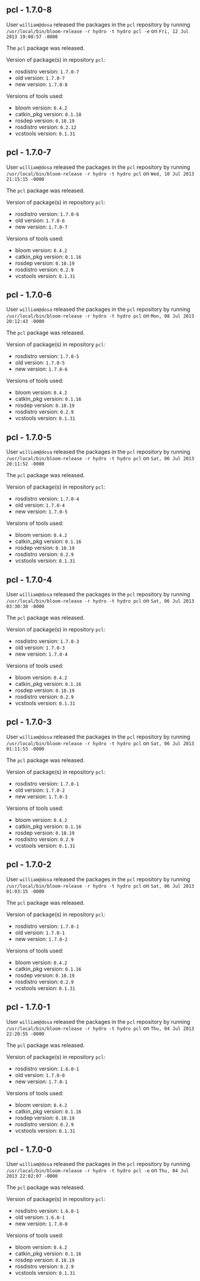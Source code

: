 ## pcl - 1.7.0-8

User `william@dosa` released the packages in the `pcl` repository by running `/usr/local/bin/bloom-release -r hydro -t hydro pcl -e` on `Fri, 12 Jul 2013 19:08:57 -0000`

The `pcl` package was released.

Version of package(s) in repository `pcl`:
- rosdistro version: `1.7.0-7`
- old version: `1.7.0-7`
- new version: `1.7.0-8`

Versions of tools used:
- bloom version: `0.4.2`
- catkin_pkg version: `0.1.18`
- rosdep version: `0.10.19`
- rosdistro version: `0.2.12`
- vcstools version: `0.1.31`


## pcl - 1.7.0-7

User `william@dosa` released the packages in the `pcl` repository by running `/usr/local/bin/bloom-release -r hydro -t hydro pcl` on `Wed, 10 Jul 2013 21:15:15 -0000`

The `pcl` package was released.

Version of package(s) in repository `pcl`:
- rosdistro version: `1.7.0-6`
- old version: `1.7.0-6`
- new version: `1.7.0-7`

Versions of tools used:
- bloom version: `0.4.2`
- catkin_pkg version: `0.1.16`
- rosdep version: `0.10.19`
- rosdistro version: `0.2.9`
- vcstools version: `0.1.31`


## pcl - 1.7.0-6

User `william@dosa` released the packages in the `pcl` repository by running `/usr/local/bin/bloom-release -r hydro -t hydro pcl` on `Mon, 08 Jul 2013 20:12:43 -0000`

The `pcl` package was released.

Version of package(s) in repository `pcl`:
- rosdistro version: `1.7.0-5`
- old version: `1.7.0-5`
- new version: `1.7.0-6`

Versions of tools used:
- bloom version: `0.4.2`
- catkin_pkg version: `0.1.16`
- rosdep version: `0.10.19`
- rosdistro version: `0.2.9`
- vcstools version: `0.1.31`


## pcl - 1.7.0-5

User `william@dosa` released the packages in the `pcl` repository by running `/usr/local/bin/bloom-release -r hydro -t hydro pcl` on `Sat, 06 Jul 2013 20:11:52 -0000`

The `pcl` package was released.

Version of package(s) in repository `pcl`:
- rosdistro version: `1.7.0-4`
- old version: `1.7.0-4`
- new version: `1.7.0-5`

Versions of tools used:
- bloom version: `0.4.2`
- catkin_pkg version: `0.1.16`
- rosdep version: `0.10.19`
- rosdistro version: `0.2.9`
- vcstools version: `0.1.31`


## pcl - 1.7.0-4

User `william@dosa` released the packages in the `pcl` repository by running `/usr/local/bin/bloom-release -r hydro -t hydro pcl` on `Sat, 06 Jul 2013 03:30:38 -0000`

The `pcl` package was released.

Version of package(s) in repository `pcl`:
- rosdistro version: `1.7.0-3`
- old version: `1.7.0-3`
- new version: `1.7.0-4`

Versions of tools used:
- bloom version: `0.4.2`
- catkin_pkg version: `0.1.16`
- rosdep version: `0.10.19`
- rosdistro version: `0.2.9`
- vcstools version: `0.1.31`


## pcl - 1.7.0-3

User `william@dosa` released the packages in the `pcl` repository by running `/usr/local/bin/bloom-release -r hydro -t hydro pcl` on `Sat, 06 Jul 2013 01:11:53 -0000`

The `pcl` package was released.

Version of package(s) in repository `pcl`:
- rosdistro version: `1.7.0-1`
- old version: `1.7.0-2`
- new version: `1.7.0-3`

Versions of tools used:
- bloom version: `0.4.2`
- catkin_pkg version: `0.1.16`
- rosdep version: `0.10.19`
- rosdistro version: `0.2.9`
- vcstools version: `0.1.31`


## pcl - 1.7.0-2

User `william@dosa` released the packages in the `pcl` repository by running `/usr/local/bin/bloom-release -r hydro -t hydro pcl` on `Sat, 06 Jul 2013 01:03:15 -0000`

The `pcl` package was released.

Version of package(s) in repository `pcl`:
- rosdistro version: `1.7.0-1`
- old version: `1.7.0-1`
- new version: `1.7.0-2`

Versions of tools used:
- bloom version: `0.4.2`
- catkin_pkg version: `0.1.16`
- rosdep version: `0.10.19`
- rosdistro version: `0.2.9`
- vcstools version: `0.1.31`


## pcl - 1.7.0-1

User `william@dosa` released the packages in the `pcl` repository by running `/usr/local/bin/bloom-release -r hydro -t hydro pcl` on `Thu, 04 Jul 2013 22:20:55 -0000`

The `pcl` package was released.

Version of package(s) in repository `pcl`:
- rosdistro version: `1.6.0-1`
- old version: `1.7.0-0`
- new version: `1.7.0-1`

Versions of tools used:
- bloom version: `0.4.2`
- catkin_pkg version: `0.1.16`
- rosdep version: `0.10.19`
- rosdistro version: `0.2.9`
- vcstools version: `0.1.31`


## pcl - 1.7.0-0

User `william@dosa` released the packages in the `pcl` repository by running `/usr/local/bin/bloom-release -r hydro -t hydro pcl -e` on `Thu, 04 Jul 2013 22:02:07 -0000`

The `pcl` package was released.

Version of package(s) in repository `pcl`:
- rosdistro version: `1.6.0-1`
- old version: `1.6.0-1`
- new version: `1.7.0-0`

Versions of tools used:
- bloom version: `0.4.2`
- catkin_pkg version: `0.1.16`
- rosdep version: `0.10.19`
- rosdistro version: `0.2.9`
- vcstools version: `0.1.31`


